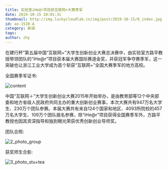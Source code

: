 ```yaml
---
title: 实验室iHe@r项目获互联网+大赛季军
date: 2019-10-15 20:01:31
thumbnail: http://img.luckycloudlab.cn/img/post/2019-10-15/0_index.jpg
id: ao-1510-A
category: 新闻
tags:
author: zhy
---
```

在建行杯”第五届中国“互联网+”大学生创新创业大赛总决赛中，由实验室方路平教授带领团队的“iHe@r”项目获本届大赛国际赛道金奖，并获冠军争夺赛季军，这一突破也让浙江工业大学成为首个斩获“互联网+”全国大赛季军的地方高校。
<!--more-->
全国赛季军证书:

![content](http://img.luckycloudlab.cn/img/post/2019-10-15/content.jpg)

中国“互联网＋”大学生创新创业大赛2015年开始举办，是由教育部等12个中央部委和地方省级人民政府共同主办的重大创新创业赛事，本次大赛共有947万名大学生、230万个团队参赛。本届大赛共有来自124个国家和地区、4093所院校的457万名大学生、109万个团队报名参赛，除“iHe@r”项目获得全国赛季军外，方路平教授也因其资深指导和独到眼光荣获优秀创新创业导师奖。

团队合照:

![2_photo_group](https://www.zjut.edu.cn/UploadFile/jsp/upload/image/20191016/1571232993125036472.jpg)

获奖师生合影:

![3_photo_stu+tea](http://www.zjut.edu.cn/UploadFile/jsp/upload/image/20191016/1571235977234066677.jpg)
